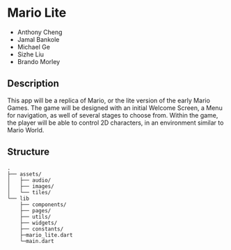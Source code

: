 # Mario Lite

- Anthony Cheng
- Jamal Bankole
- Michael Ge
- Sizhe Liu
- Brando Morley

## Description
This app will be a replica of Mario, or the lite version of the early Mario Games. The game will
be designed with an initial Welcome Screen, a Menu for navigation, as well of several stages to
choose from. Within the game, the player will be able to control 2D characters, in an
environment similar to Mario World.


## Structure
```
.
├── assets/
│   ├── audio/
│   ├── images/
│   └── tiles/
└── lib
    ├── components/
    ├── pages/
    ├── utils/
    ├── widgets/
    ├── constants/
    ├─mario_lite.dart
    └─main.dart
```
